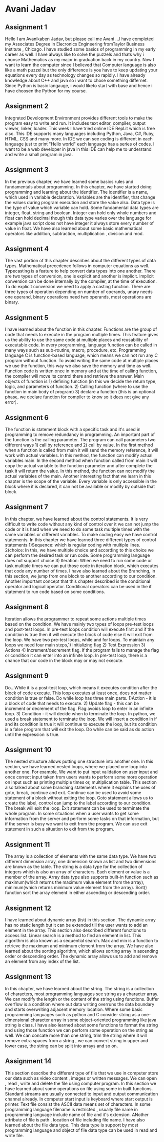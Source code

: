 # Avani Jadav

## Assignment 1

Hello I am Avanikaben Jadav, but please call me Avani ...I have completed my Associates Degree in Elecronics Engineering fromTaylor Business Institute , Chicago. I have studied some basics of programming in my early career as well. I have always like to solve the puzzels and thats why i choose Mathematics as my major in graduation back in my country. Now I want to learn the computer since I believed that Computer language is also like a math puzzel but the only difference is you have to keep updating your equations every day as technology changes so rapidly. I have already knowledge about C++ and java so i want to chose something differnet. Since Python is basic langauge, i would liketo start with base and hence i have choosen the Python for my course.

## Assignment 2

Integrated Development Environment provides different tools to make the program easy to write and run. It includes text editor,  compiler, output viewer, linker, loader. This week I have tried online IDE Repl.it which is free also. This IDE supports many languages including Python, Java, C#, Ruby, HTML, CSS and many more. In IDE we can see coding is different in each language just to print "Hello world" each language has a series of codes. I want to be a web developer in java in this IDE can help me to understand and write a small program in java.

## Assignment 3
In the previous chapter, we have learned some basics rules and fundamentals about programming. In this chapter, we have started doing programming and learning about the identifier. The identifier is a name, which used in variable declaration. Variables are the identifier, that change the values during program execution and store the value also. Data type is the type of value which variable can hold. Some fundamental data types are integer, float, string and boolean. Integer can hold only whole numbers and float can hold decimal though this data type varies over the language for example java script does not have integer it always store every number of value in float. We have also learned about some basic mathematical operators like addition, subtraction, multiplication , division and mod.

## Assignment 4
The vast portion of this chapter describes about the different types of data types. Mathematical precedence follows in computer equations as well.  Typecasting is a feature to help convert data types into one another. There are two types of conversion, one is explicit and another is implicit. Implicit conversion can be done internally by the compiler, at the time of execution. To do explicit conversion we need to apply a casting function. There are three types of operation depending on number of operands, unary needs one operand, binary operations need two operands, most operations are binary. 

## Assignment 5
I have learned about the function in this chapter. Functions are the group of code that needs to execute in the program multiple times. This feature gives us the ability to use the same code at multiple places and reusability of executable code. In every programming, language function can be called in many ways such as sub-routine, macro, procedure, etc. Programming language C is function-based language, which means we can not run any C program without function. To avoid writing the same code at multiple places we use the function, this way we also save the memory and time as well. Function code is written once in memory and at the time of calling function, the compiler will move its control there and retrieve the answer. Main objects of function is 1) defining function (in this we decide the return type, logic, and parameters of function. 2) Calling function (where to use the function in main body of program) 3) declare a function (this is an optional phase, we declare function for compiler to know so it does not give any error).

## Assignment 6
The function is statement block with a specific task and it's used in programming to remove redundancy in programming. An important part of the function is the calling parameter. The program can call parameters two different ways 1) call by reference and 2) call by value. In the first method when a function is called from main it will send the memory reference, it will work with actual variables. In this method, the function can modify actual variables main. In the second method when function called from main it will copy the actual variable to the function parameter and after complete the task it will return the value. In this method, the function can not modify the actual variables of the main. Another interesting fact that we learn in this chapter is the scope of the variable. Every variable is only accessible in the block where it is declared, it can not be available or modify by outside that block.

## Assignment 7
In this chapter, we have learned about the control statements. It is very difficult to write code without any kind of control over it we can not jump the code or it is hard when we need to do some task multiple times with the same variables or different variables. To make coding easy we have control statements. In this chapter we have learned three different types of control statements 1)Sequence: which is regular coding with multiple lines. 2)choice: In this, we have multiple choice and according to this choice we can perform the desired task or run code. Some programming language does not support choice 3) Iteration: When we need to run some code or task multiple times we can put those code in iteration block, which executes that code any number of times. I have also learned about the Branching, in this section, we jump from one block to another according to our condition. Another important concept that this chapter described is the conditional operator and logical operator. Conditional operators can be used in the if statement to run code based on some conditions.

## Assignment 8
Iteration allows the programmer to repeat some actions multiple times based on the condition. We have mainly two types of loops pre-test loops and post-test loops. In pre-test loops condition will execute first and if the condition is true then it will execute the block of code else it will exit from the loop. We have two pre-test loops, while and for loops. To maintain any loops we need four main steps,1) Initializing flag 2) Test Expression 3) Actions 4) Increment/decrement flag. If the program fails to manage the flag or condition it can enter into an infinite loop. In pre-test loop, there is a chance that our code in the block may or may not execute.

## Assignment 9
Do...While it is a post-test loop, which means it executes condition after the block of code execute. This loop executes at least once, does not matter condition is true or false. Do while loop has three main parts. 1)Action - it is a block of code that needs to execute. 2) Update flag - this can be increment or decrement of the flag. Flag avoids loop to enter in an infinite loop. 3) Condition - it will decide when to terminate the loop. In python, we used a break statement to terminate the loop.  We will insert a condition in if and its condition is true it will continue to execute the loop, but its condition is a false program that will exit the loop. Do while can be said as do action until the expression is true.

## Assignment 10
The nested structure allows putting one structure into another one. In this section, we have learned nested loops, where we placed one loop into another one. For example, We want to put input validation on user input and once correct input taken from users wants to perform some more operation on input such as printing multiple times or, multiplication table. This section also talked about some branching statements where it explains the uses of goto, break, continue and exit. Continue can be used to avoid some statement of a block without exiting the loop. Goto statement allows us to create the label, control can jump to the label according to our condition. The break will exit the loop. Exit statement can be used to terminate the whole program. In some situations when a user wants to get some information from the server and perform some tasks on that information, but if the server is busy we want to exit from the program. We can use exit statement in such a situation to exit from the program. 

## Assignment 11
The array is a collection of elements with the same data type. We have two different dimension array, one dimension known as list and two dimensions are known as the table.  The string is a data type for the collection of integers which is also an array of characters. Each element or value is a member of the array. Array data type also supports built-in function such as maximum(which returns the maximum value element from the array), minimum(which returns minimum value element from the array). Sort() function sort the array element in either ascending or descending order.

## Assignment 12
I have learned about dynamic array (list) in this section. The dynamic array has no static length but it can be extended till the user wants to add an element in the array. This section also described different functions to access list. Linear search is a method to find an element in list.  This algorithm is also known as a sequential search. Max and min is a function to retrieve the maximum and minimum element from the array. We have also learned about the sorting algorithm, which allows sorting array in ascending order or descending order. The dynamic array allows us to add and remove an element from any index of the list.

## Assignment 13
In this chapter, we have learned about the string. The string is a collection of characters, most programming languages see string as a character array. We can modify the length or the content of the string using functions. Buffer overflow is a condition where out data writing overruns the data boundary and starts overwriting adjacent memory location. Where some basic programming languages such as python and C consider string as a one-dimensional character array in some object-oriented programming like java string is class. I have also learned about some functions to format the string and using those function we can perform some operation on the string as well. We can concate more than one string, trim the string where it will remove extra spaces from a string , we can convert string in upper and lower case, the string can be split into arrays and so on.

## Assignment 14
This section describe the different type of file that we use in computer store our data such as video content , images or written messages. We can open , read , write and delete the file using computer program. In this section we have learned about some operations on file using some in built functions. Standard streams are usually connected to input and output communication channel already. In computer start input is keyboard where start output is printer. Text file consist the ASCII data means set of characters. In some programming language filename is restricted , usually file name in programming language include name of file and it's extension. ANother attribute of file is path , location of file including file name. I have also learned about the file data type. This data type is support by most programming language and object of file data type can be used in read and write file.

